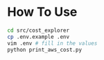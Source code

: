 # How To Use

```bash
cd src/cost_explorer
cp .env.example .env
vim .env # fill in the values
python print_aws_cost.py
```
